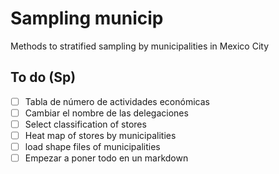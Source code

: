 Sampling municip
================

Methods to stratified sampling by municipalities in Mexico City

To do (Sp)
----------

- [ ] Tabla de número de actividades económicas
- [ ] Cambiar el nombre de las delegaciones
- [ ] Select classification of stores
- [ ] Heat map of stores by municipalities
- [ ] load shape files of municipalities
- [ ] Empezar a poner todo en un markdown
